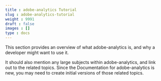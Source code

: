 ```yaml
---
title : adobe-analytics Tutorial
slug : adobe-analytics-tutorial
weight : 9991
draft : false
images : []
type : docs
---
```


This section provides an overview of what adobe-analytics is, and why a developer might want to use it.

It should also mention any large subjects within adobe-analytics, and link out to the related topics.  Since the Documentation for adobe-analytics is new, you may need to create initial versions of those related topics.

